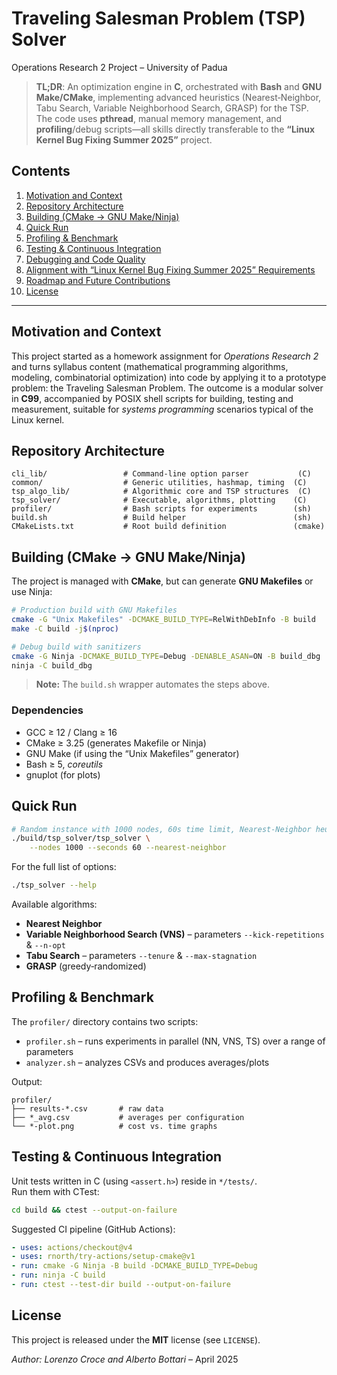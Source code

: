 # Traveling Salesman Problem (TSP) Solver
Operations Research 2 Project – University of Padua

> **TL;DR**: An optimization engine in **C**, orchestrated with **Bash** and **GNU Make/CMake**, implementing advanced heuristics (Nearest‑Neighbor, Tabu Search, Variable Neighborhood Search, GRASP) for the TSP. The code uses **pthread**, manual memory management, and **profiling**/debug scripts—all skills directly transferable to the **“Linux Kernel Bug Fixing Summer 2025”** project.

## Contents

1. [Motivation and Context](#motivation-and-context)
2. [Repository Architecture](#repository-architecture)
3. [Building (CMake → GNU Make/Ninja)](#building-cmake→gnumakeninja)
4. [Quick Run](#quick-run)
5. [Profiling & Benchmark](#profiling--benchmark)
6. [Testing & Continuous Integration](#testing--continuous-integration)
7. [Debugging and Code Quality](#debugging-and-code-quality)
8. [Alignment with “Linux Kernel Bug Fixing Summer 2025” Requirements](#alignment-with-linux-kernel-bug-fixing-summer-2025-requirements)
9. [Roadmap and Future Contributions](#roadmap-and-future-contributions)
10. [License](#license)

---

## Motivation and Context
This project started as a homework assignment for *Operations Research 2* and turns syllabus content (mathematical programming algorithms, modeling, combinatorial optimization) into code by applying it to a prototype problem: the Traveling Salesman Problem. The outcome is a modular solver in **C99**, accompanied by POSIX shell scripts for building, testing and measurement, suitable for *systems programming* scenarios typical of the Linux kernel.

## Repository Architecture
```
cli_lib/                 # Command‑line option parser           (C)
common/                  # Generic utilities, hashmap, timing  (C)
tsp_algo_lib/            # Algorithmic core and TSP structures  (C)
tsp_solver/              # Executable, algorithms, plotting    (C)
profiler/                # Bash scripts for experiments        (sh)
build.sh                 # Build helper                        (sh)
CMakeLists.txt           # Root build definition               (cmake)
```

## Building (CMake → GNU Make/Ninja)
The project is managed with **CMake**, but can generate **GNU Makefiles** or use Ninja:

```bash
# Production build with GNU Makefiles
cmake -G "Unix Makefiles" -DCMAKE_BUILD_TYPE=RelWithDebInfo -B build
make -C build -j$(nproc)

# Debug build with sanitizers
cmake -G Ninja -DCMAKE_BUILD_TYPE=Debug -DENABLE_ASAN=ON -B build_dbg
ninja -C build_dbg
```

> **Note:** The `build.sh` wrapper automates the steps above.

### Dependencies
* GCC ≥ 12 / Clang ≥ 16
* CMake ≥ 3.25 (generates Makefile or Ninja)
* GNU Make (if using the “Unix Makefiles” generator)
* Bash ≥ 5, *coreutils*
* gnuplot (for plots)

## Quick Run
```bash
# Random instance with 1000 nodes, 60s time limit, Nearest‑Neighbor heuristic
./build/tsp_solver/tsp_solver \
    --nodes 1000 --seconds 60 --nearest-neighbor
```

For the full list of options:
```bash
./tsp_solver --help
```

Available algorithms:
- **Nearest Neighbor**
- **Variable Neighborhood Search (VNS)** – parameters `--kick-repetitions` & `--n-opt`
- **Tabu Search** – parameters `--tenure` & `--max-stagnation`
- **GRASP** (greedy‑randomized)

## Profiling & Benchmark
The `profiler/` directory contains two scripts:

* `profiler.sh` – runs experiments in parallel (NN, VNS, TS) over a range of parameters
* `analyzer.sh` – analyzes CSVs and produces averages/plots

Output:
```
profiler/
├── results-*.csv       # raw data
├── *_avg.csv           # averages per configuration
└── *-plot.png          # cost vs. time graphs
```

## Testing & Continuous Integration
Unit tests written in C (using `<assert.h>`) reside in `*/tests/`.  
Run them with CTest:

```bash
cd build && ctest --output-on-failure
```

Suggested CI pipeline (GitHub Actions):

```yaml
- uses: actions/checkout@v4
- uses: rnorth/try-actions/setup-cmake@v1
- run: cmake -G Ninja -B build -DCMAKE_BUILD_TYPE=Debug
- run: ninja -C build
- run: ctest --test-dir build --output-on-failure
```

## License
This project is released under the **MIT** license (see `LICENSE`).

*Author: Lorenzo Croce and Alberto Bottari* – April 2025